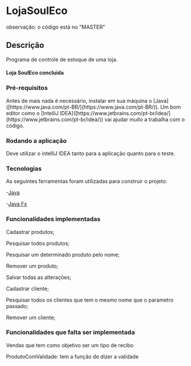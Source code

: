 # LojaSoulEco
observação: o código está no "MASTER"

## Descrição
<p aligh="center"> Programa de controle de estoque de uma loja. </p> 

<h4 aligh="center">
  Loja SoulEco concluida
</h4>

### Pré-requisitos

<p aligh="center"> Antes de mais nada é necessário, instalar em sua máquina o [Java]([https://www.java.com/pt-BR/](https://www.java.com/pt-BR/)). Um bom editor como o [IntelliJ IDEA]([https://www.jetbrains.com/pt-br/idea/](https://www.jetbrains.com/pt-br/idea/)) vai ajudar muito a trabalha com o código. </p>

### Rodando a aplicação 

 <p aligh="center">Deve utilizar o intelliJ IDEA tanto para a aplicação quanto para o teste. </p>

### Tecnologias


<p aligh="center"> As seguintes ferramentas foram utilizadas para construir o projeto: </p>

 -[Java]([https://www.java.com/pt-BR/](https://www.java.com/pt-BR/))
 
 -[Java Fx]([https://openjfx.io/](https://openjfx.io/))
 
 ### Funcionalidades implementadas
 <p aligh="center">Cadastrar produtos; </p>
 <p aligh="center">Pesquisar todos produtos; </p>
 <p aligh="center">Pesquisar um determinado produto pelo nome; </p>
  <p aligh="center">Remover um produto; </p>
 <p aligh="center">Salvar todas as alterações; </p>
 <p aligh="center">Cadastrar cliente; </p>
 <p aligh="center">Pesquisar todos os clientes que tem o mesmo nome que o parametro passado; </p>
 <p aligh="center">Remover um cliente; </p>
 
 ### Funcionalidades que falta ser implementada
<p aligh="center"> Vendas que tem como objetivo ser um tipo de recibo </p>
<p aligh="center"> ProdutoComValidade: tem a função de dizer a validade </p>

 
 
